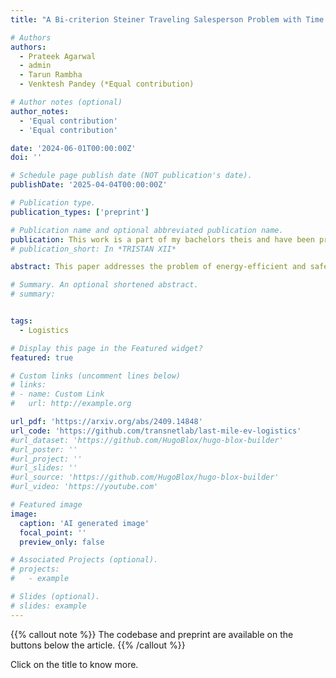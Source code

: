 ```yaml
---
title: "A Bi-criterion Steiner Traveling Salesperson Problem with Time Windows for Last-Mile Electric Vehicle Logistics"

# Authors
authors:
  - Prateek Agarwal
  - admin
  - Tarun Rambha
  - Venktesh Pandey (*Equal contribution)

# Author notes (optional)
author_notes:
  - 'Equal contribution'
  - 'Equal contribution'

date: '2024-06-01T00:00:00Z'
doi: ''

# Schedule page publish date (NOT publication's date).
publishDate: '2025-04-04T00:00:00Z'

# Publication type.
publication_types: ['preprint']

# Publication name and optional abbreviated publication name.
publication: This work is a part of my bachelors theis and have been presented in the following conferences:<br> 1) *TRB 102nd Annual Meeting 2023, Washington D.C., USA (Poster session).*<br> 2) *INFORMS Annual Meeting 2022 (Contributed session), Indianapolis, USA.*
# publication_short: In *TRISTAN XII*

abstract: This paper addresses the problem of energy-efficient and safe routing of last-mile electric freight vehicles. With the rising environmental footprint of the transportation sector and the growing popularity of E-Commerce, freight companies are likely to benefit from optimal time-window-feasible tours that minimize energy usage while reducing traffic conflicts at intersections and thereby improving safety. We formulate this problem as a Bi-criterion Steiner Traveling Salesperson Problem with Time Windows (BSTSPTW) with energy consumed and the number of left turns at intersections as the two objectives while also considering regenerative braking capabilities. We first discuss an exact mixed-integer programming model with scalarization to enumerate points on the efficiency frontier for small instances. For larger networks, we develop an efficient local search-based heuristic, which uses several operators to intensify and diversify the search process. We demonstrate the utility of the proposed methods using benchmark data and real-world instances from Amazon delivery routes in Austin, US. Comparisons with state-of-the-art solvers shows that our heuristics can generate near-optimal solutions within reasonable time budgets, effectively balancing energy efficiency and safety under practical delivery constraints.

# Summary. An optional shortened abstract.
# summary: 


tags:
  - Logistics

# Display this page in the Featured widget?
featured: true

# Custom links (uncomment lines below)
# links:
# - name: Custom Link
#   url: http://example.org

url_pdf: 'https://arxiv.org/abs/2409.14848'
url_code: 'https://github.com/transnetlab/last-mile-ev-logistics'
#url_dataset: 'https://github.com/HugoBlox/hugo-blox-builder'
#url_poster: ''
#url_project: ''
#url_slides: ''
#url_source: 'https://github.com/HugoBlox/hugo-blox-builder'
#url_video: 'https://youtube.com'

# Featured image
image:
  caption: 'AI generated image'
  focal_point: ''
  preview_only: false

# Associated Projects (optional).
# projects:
#   - example

# Slides (optional).
# slides: example
---
```


{{% callout note %}}
The codebase and preprint are available on the buttons below the article.
{{% /callout %}}

Click on the title to know more.



